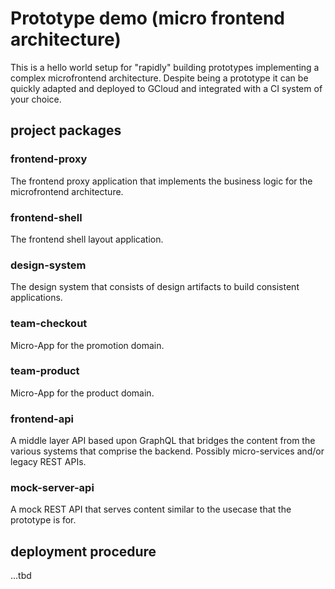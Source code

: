 # Prototype demo (micro frontend architecture)

This is a hello world setup for "rapidly" building prototypes implementing a complex microfrontend architecture.
Despite being a prototype it can be quickly adapted and deployed to GCloud and integrated with a CI system of your choice.

## project packages

### frontend-proxy

The frontend proxy application that implements the business logic for the microfrontend architecture.

### frontend-shell

The frontend shell layout application.

### design-system

The design system that consists of design artifacts to build consistent applications.

### team-checkout

Micro-App for the promotion domain.

### team-product

Micro-App for the product domain.

### frontend-api

A middle layer API based upon GraphQL that bridges the content from the various systems that comprise the backend. Possibly micro-services and/or legacy REST APIs.

### mock-server-api

A mock REST API that serves content similar to the usecase that the prototype is for.

## deployment procedure

...tbd
